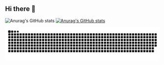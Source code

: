 ## Hi there 👋

![Anurag's GitHub stats](https://github-readme-stats.vercel.app/api?username=anuraghazra&show_icons=true&theme=dark_night)
[![Anurag's GitHub stats](https://github-readme-stats.vercel.app/api?username=devnlucas)](https://github.com/anuraghazra/github-readme-stats)


<picture>
  <source media="(prefers-color-scheme: dark)" srcset="https://raw.githubusercontent.com/platane/platane/output/github-contribution-grid-snake-dark.svg">
  <source media="(prefers-color-scheme: light)" srcset="https://raw.githubusercontent.com/platane/platane/output/github-contribution-grid-snake.svg">
  <img alt="github contribution grid snake animation" src="https://raw.githubusercontent.com/platane/platane/output/github-contribution-grid-snake.svg">
</picture>
